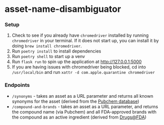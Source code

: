 # asset-name-disambiguator
### Setup
1. Check to see if you already have `chromedriver` installed by running  `chromedriver` in your terminal. If it does not start up, you can install it by doing `brew install chromedriver`.
2. Run `poetry install` to install dependencies
3. Run `poetry shell` to start up a venv
4. Run `flask run` to spin up the application at http://127.0.0.1:5000
5. If you are having issues with chromedriver being blocked, cd into `/usr/local/bin` and run `xattr -d com.apple.quarantine chromedriver`

### Endpoints
* `/synonyms` - takes an asset as a URL parameter and returns all known synonyms for the asset (derived from the [Pubchem database](https://pubchem.ncbi.nlm.nih.gov/))
* `/compound-and-brands` - takes an asset as a URL parameter, and returns the compound name (via Pubchem) and all FDA-approved brands with the compound as an active ingredient (derived from [Drugs@FDA](https://www.accessdata.fda.gov/scripts/cder/daf/index.cfm)) 